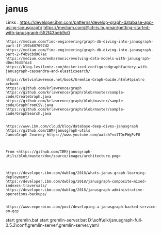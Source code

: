 # janus


Links :
	https://developer.ibm.com/patterns/develop-graph-database-app-using-janusgraph/
	https://medium.com/@chris.hupman/getting-started-with-janusgraph-552f43beb9c0
	
	https://medium.com/finc-engineering/graph-db-diving-into-janusgraph-part-1f-199b807697d2
	https://medium.com/finc-engineering/graph-db-diving-into-janusgraph-part-2-f4b9cbd967ac
	https://medium.com/enharmonic/evolving-data-models-with-janusgraph-d0ecf6d3fda3
	https://blog.levilentz.com/dockerized-configuredgraphfactory-with-janusgraph-cassandra-and-elasticsearch/
	
	https://kelvinlawrence.net/book/Gremlin-Graph-Guide.html#tpintro      =>book
	https://github.com/krlawrence/graph
	https://github.com/krlawrence/graph/blob/master/sample-code/CreateGraph.java
	https://github.com/krlawrence/graph/blob/master/sample-code/GraphFromCSV.java
	https://github.com/krlawrence/graph/blob/master/sample-code/GraphSearch.java
	
	
	https://www.ibm.com/cloud/blog/database-deep-dives-janusgraph
	https://github.com/IBM/janusgraph-utils
	JanusGraph Journey https://www.youtube.com/watch?v=1TQcPWgPvF8
	
	
	
	From <https://github.com/IBM/janusgraph-utils/blob/master/doc/source/images/architecture.png> 
	
	
	
	https://developer.ibm.com/dwblog/2018/whats-janus-graph-learning-deployment/
	https://developer.ibm.com/dwblog/2018/janusgraph-composite-mixed-indexes-traversals/
	https://developer.ibm.com/dwblog/2018/janusgraph-administrative-operations-backups/
	
	
	https://www.experoinc.com/post/developing-a-janusgraph-backed-service-on-gcp


start gremlin.bat
start gremlin-server.bat D:\soft\elk\janusgraph-full-0.5.2\conf\gremlin-server\gremlin-server.yaml
